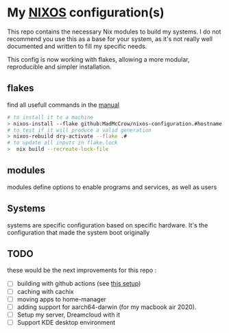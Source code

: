 # My [NIXOS](https://nixos.org/) configuration(s)

This repo contains the necessary Nix modules to build my systems. I do not recommend you use this as a base for your system, as it's not really well documented and written to fill my specific needs.

This config is now working with flakes, allowing a more modular, reproducible and simpler installation.

## flakes
find all usefull commands in the [manual](https://nixos.org/manual/nix/unstable/command-ref/new-cli/nix3-flake-update.html)

```bash
# to install it to a machine
> nixos-install --flake github:MadMcCrow/nixos-configuration.#hostname
# to test if it will produce a valid generation
> nixos-rebuild dry-activate --flake .#
# to update all inputs in flake.lock
>  nix build --recreate-lock-file
```

## modules

modules define options to enable programs and services, as well as users

## Systems

systems are specific configuration based on specific hardware. It's the configuration that made the system boot originally

## TODO
these would be the next improvements for this repo :
 - [ ] building with github actions (see [this setup](https://github.com/NobbZ/nixos-config/blob/main/.github/workflows/flake-update.yml))
 - [ ] caching with cachix
 - [ ] moving apps to home-manager
 - [ ] adding support for aarch64-darwin (for my macbook air 2020).
 - [ ] Setup my server, Dreamcloud with it
 - [ ] Support KDE desktop environment

